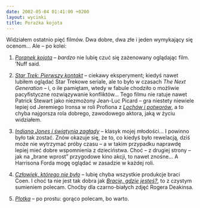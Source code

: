 ```yaml
---
date: 2002-05-04 01:41:00 +0200
layout: wycinki
title: Porażka kojota
---
```


Widziałem ostatnio pięć filmów. Dwa dobre, dwa złe i jeden wymykający się ocenom… Ale – po kolei:

1. <cite>[Poranek kojota](http://filmweb.pl/aa=8790,fbinfo.xml '…na filmweb.pl')</cite> – _bardzo_ nie lubię czuć się zażenowany oglądając film. ’Nuff said.

2. <cite>[Star Trek: Pierwszy kontakt](http://imdb.com/Title?0117731 'Resistance is Futile')</cite> – ciekawy eksperyment; kiedyś nawet lubiłem oglądać Star Trekowe seriale, ale to było w czasach <cite>The Next Generation</cite> – i, o ile pamiętam, wtedy w fabule chodziło o możliwie pacyfistyczne rozwiązywanie konfliktów… Tego filmu nie ratuje nawet Patrick Stewart jako niezmożony Jean-Luc Picard – gra niestety niewiele lepiej od Jeremiego Ironsa w roli Profiona z <cite>[Lochów i potworów](http://imdb.com/Title?0190374 'This is no game')</cite>, a to chyba najgorsza rola dobrego, zawodowego aktora, jaką w życiu widziałem.

3. <cite>[Indiana Jones i świątynia zagłady](http://imdb.com/Title?0087469 'If adventure has a name… it must be Indiana Jones')</cite> – klasyk mojej młodości… I powinno było tak zostać. Znów okazuje się, że to, co kiedyś było rewelacją, dziś może nie wytrzymać próby czasu – a w takim przypadku naprawdę lepiej mieć dobre wspomnienia z dzieciństwa. Choć – z drugiej strony – jak na „brane wprost” przygodowe kino akcji, to nawet znośne… A Harrisona Forda mogę oglądać w zasadzie w każdej roli.

4. <cite>[Człowiek, którego nie było](http://imdb.com/Title?0243133 '„The Man Who Wasn’t There” na imdb.com')</cite> – lubię chyba wszystkie produkcje braci Coen. I choć ta nie jest tak dobra jak <cite>[Bracie, gdzie jesteś?](http://imdb.com/Title?0190590 'They have a plan, but not a clue')</cite>, to z czystym sumieniem polecam. Choćby dla czarno-białych zdjęć Rogera Deakinsa.

5. <cite>[Plotka](http://imdb.com/Title?0243493 '„Le placard” na imdb.com')</cite> – po prostu: gorąco polecam, bo warto.
